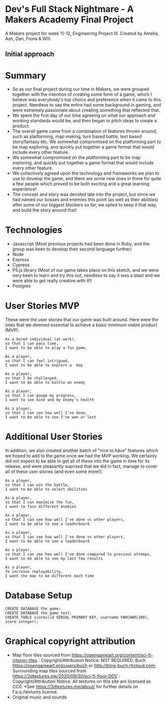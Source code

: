 # Dev's Full Stack Nightmare - A Makers Academy Final Project

A Makers project for week 11-12, Engineering Project III. Created by Amelia, Ash, Dan, Fiona & Will.

## Initial approach

# Summary

- So as our final project during our time in Makers, we were grouped together with the intention of creating some form of a game, which I believe was everybody's top choice and preference when it came to this project. Needless to say the entire had some background in gaming, and were extremely passionate about creating something that reflected that.
- We spent the first day of our time agreeing on what our approach and working standards would be, and then began to pitch ideas to create a product.
- The overall game came from a combination of features thrown around, such as platforming, map making, turn based battle, text based story/fantasy etc. We somewhat compromised on the platforming part to be map exploring, and quickly put together a game format that would include every other feature.
- We somewhat compromised on the platforming part to be map exploring, and quickly put together a game format that would include every other feature.
- We collectively agreed upon the technology and frameworks we plan to use to develop the game, and there are some new ones in there for quite a few people which proved to be both exciting and a great learning experience!
- The concept and story was decided late into the project, but since we had named our bosses and enemies this point (as well as their abilities) after some of our biggest blockers so far, we opted to keep it that way, and build the story around that!

# Technologies

- Javascript (Most previous projects had been done in Ruby, and the group was keen to develop their second language further)
- Node
- Express
- Cypress
- P5.js library (Most of our game takes place on this sketch, and we were very keen to learn and try this out, needless to say it was a blast and we were able to get really creative with it!)
- Postgres

# User Stories MVP

These were the user stories that our game was built around. Here were the ones that we deemed essential to achieve a basic minimum viable product (MVP).

```
As a bored individual (at work),
so that I can pass time,
I want to be able to play a fun game,
```

```
As a player,
so that I can feel intrigued,
I want to be able to explore a  map
```

```
As a player,
so that I be challenged,
I want to be able to battle an enemy
```

```
As a player,
so that I can gauge my progress,
I want to see mine and my enemy's health
```

```
As a player,
so that I can see how well I've done,
I want to be able to see I've won or lost
```

# Additional User Stories

In addition, we also created another batch of "nice to have" features which we hoped to add to the game once we had the MVP working. We certainly did not expect to be able to get all of these into the game in time for its release, and were pleasantly suprised that we did in fact, manage to cover all of these user stories (and even some more!).

```
As a player,
so that I can win the battle,
I want to be able to select abilities
```

```
As a player,
so that I can maximise the fun,
I want to face different enemies
```

```
As a player,
so that I can see how well I've done vs other players,
I want to be able to see a leaderboard
```

```
As a player,
so that I can see how well I've done vs other players,
I want to be able to see a leaderboard
```

```
As a player,
so that I can see how well I've done compared to previous attemps,
I want to be able to see my last few results
```

```
As a player,
To increase replayability,
I want the map to be different each time
```

# Database Setup

```
CREATE DATABASE the_game;
CREATE DATABASE the_game_test;
CREATE TABLE scores(id SERIAL PRIMARY KEY, username VARCHAR(200), score integer);
```

# Graphical copyright attribution

- Map floor tiles sourced from https://opengameart.org/content/sci-fi-interior-tiles : Copyright/Attribution Notice:
  NOT REQUIRED, Buch https://opengameart.org/users/buch or http://blog-buch.rhcloud.com;
  Surrounding map tiles sourced from https://3dtextures.me/2020/09/30/sci-fi-floor-001/ : Copyright/Attribution Notice: All textures on this site are licensed as CC0. \*See https://3dtextures.me/about/ for further details on f.a.q./textures license.
- Original music and sounds